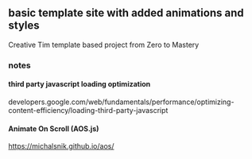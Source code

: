 ## basic template site with added animations and styles


Creative Tim template based project from Zero to Mastery 

### notes

#### third party javascript loading optimization
developers.google.com/web/fundamentals/performance/optimizing-content-efficiency/loading-third-party-javascript

#### Animate On Scroll (AOS.js)
https://michalsnik.github.io/aos/